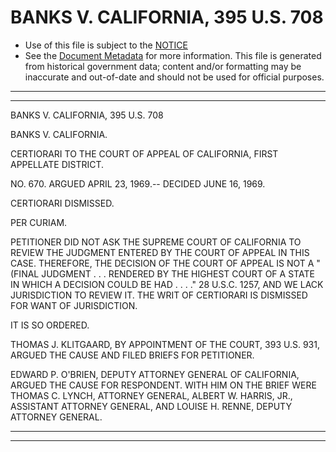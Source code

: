 ---
---

# BANKS V. CALIFORNIA, 395 U.S. 708

* Use of this file is subject to the [NOTICE](https://github.com/publicdocs/notice/blob/master/NOTICE)
* See the [Document Metadata](../../../) for more information.
  This file is generated from historical government data; content and/or formatting may be inaccurate and out-of-date and should not be used for official purposes.

----------
----------

BANKS V. CALIFORNIA, 395 U.S. 708

BANKS V. CALIFORNIA.

CERTIORARI TO THE COURT OF APPEAL OF CALIFORNIA, FIRST APPELLATE DISTRICT.

NO. 670.  ARGUED APRIL 23, 1969.-- DECIDED JUNE 16, 1969.

CERTIORARI DISMISSED.

PER CURIAM.

PETITIONER DID NOT ASK THE SUPREME COURT OF CALIFORNIA TO REVIEW THE JUDGMENT ENTERED BY THE COURT OF APPEAL IN THIS CASE.  THEREFORE, THE DECISION OF THE COURT OF APPEAL IS NOT A "(FINAL JUDGMENT . . . RENDERED BY THE HIGHEST COURT OF A STATE IN WHICH A DECISION COULD BE HAD . . . ."  28 U.S.C. 1257, AND WE LACK JURISDICTION TO REVIEW IT. THE WRIT OF CERTIORARI IS DISMISSED FOR WANT OF JURISDICTION.

IT IS SO ORDERED.

THOMAS J. KLITGAARD, BY APPOINTMENT OF THE COURT, 393 U.S. 931, ARGUED THE CAUSE AND FILED BRIEFS FOR PETITIONER.

EDWARD P. O'BRIEN, DEPUTY ATTORNEY GENERAL OF CALIFORNIA, ARGUED THE CAUSE FOR RESPONDENT.  WITH HIM ON THE BRIEF WERE THOMAS C. LYNCH, ATTORNEY GENERAL, ALBERT W. HARRIS, JR., ASSISTANT ATTORNEY GENERAL, AND LOUISE H. RENNE, DEPUTY ATTORNEY GENERAL.


----------
----------

